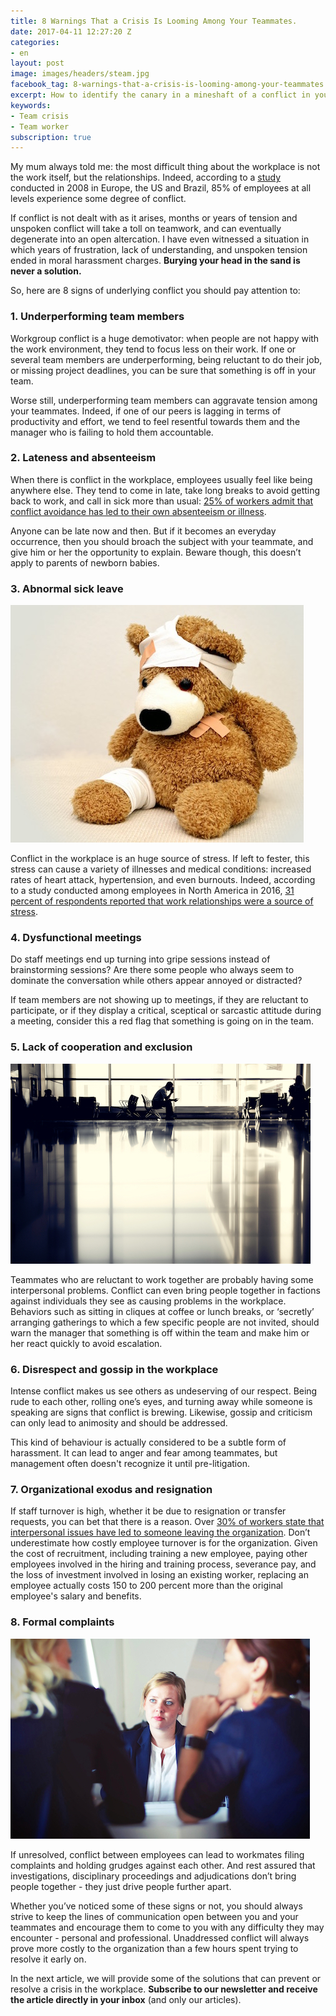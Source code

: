 ```yaml
---
title: 8 Warnings That a Crisis Is Looming Among Your Teammates.
date: 2017-04-11 12:27:20 Z
categories:
- en
layout: post
image: images/headers/steam.jpg
facebook_tag: 8-warnings-that-a-crisis-is-looming-among-your-teammates
excerpt: How to identify the canary in a mineshaft of a conflict in your team!
keywords:
- Team crisis
- Team worker
subscription: true
---
```


My mum always told me: the most difficult thing about the workplace is not the work itself, but the relationships. Indeed, according to a [study](http://img.en25.com/Web/CPP/Conflict_report.pdf) conducted in 2008 in Europe, the US and Brazil, 85% of employees at all levels experience some degree of conflict.

If conflict is not dealt with as it arises, months or years of tension and unspoken conflict will take a toll on teamwork, and can eventually degenerate into an open altercation. I have even witnessed a situation in which years of frustration, lack of understanding, and unspoken tension ended in moral harassment charges. **Burying your head in the sand is never a solution.**

So, here are 8 signs of underlying conflict you should pay attention to:

### 1. Underperforming team members

Workgroup conflict is a huge demotivator: when people are not happy with the work environment, they tend to focus less on their work. If one or several team members are underperforming, being reluctant to do their job, or missing project deadlines, you can be sure that something is off in your team.

Worse still, underperforming team members can aggravate  tension among your teammates. Indeed, if one of our peers is lagging  in terms of productivity and effort, we tend to feel resentful towards them and the manager who is failing to hold them accountable.

### 2. Lateness and absenteeism

When there is conflict in the workplace, employees usually feel like being anywhere else. They tend to come in late, take long breaks to avoid getting back to work, and call in sick more than usual: [25% of workers admit that conflict avoidance has led to their own absenteeism or illness](https://www.entrepreneur.com/article/207196).

Anyone can be  late now and then. But if it becomes an everyday occurrence, then you should broach the subject with your teammate, and give  him or her the opportunity to explain. Beware though, this doesn’t apply to parents of newborn babies.

### 3. Abnormal sick leave

<img class="right" src="/images/posts/sick-leave.jpg">

Conflict in the workplace is an huge source of stress. If left to fester, this stress can cause a variety of illnesses and medical conditions: increased rates of heart attack, hypertension, and even burnouts. Indeed, according to a study conducted among employees in North America in 2016, [31 percent of respondents reported that work relationships were a source of stress](https://www.statista.com/statistics/315848/employee-stress-sources-at-work-in-north-america/).

### 4. Dysfunctional meetings

Do staff meetings end up turning into gripe sessions instead of brainstorming sessions? Are there some people who always seem to dominate the conversation while others appear annoyed or distracted?

If team members are not showing up to meetings, if they are reluctant to participate, or if they display a critical, sceptical or sarcastic attitude during a meeting, consider this a red flag that something is going on in the team.

### 5. Lack of cooperation and exclusion

<img class="right" src="/images/posts/exclusion.jpg">

Teammates who are reluctant to work together are probably having some interpersonal problems. Conflict can even bring people together in factions against individuals they see as causing problems in the workplace. Behaviors such as sitting in cliques at coffee or lunch breaks, or ‘secretly’ arranging gatherings to which a few specific people are not invited, should warn the manager that something is off within the team and make him or her react quickly to avoid escalation.

### 6. Disrespect and gossip in the workplace

Intense conflict makes us see others as undeserving of our respect. Being rude to each other, rolling one’s eyes, and turning away while someone is speaking are signs that conflict is brewing. Likewise, gossip and criticism can only lead to animosity and should be addressed.

This kind of behaviour is actually considered to be a  subtle form of harassment. It can lead to anger and fear among teammates, but management often doesn't recognize it until pre-litigation.

### 7. Organizational exodus and resignation

If staff turnover is high, whether it be due to  resignation or transfer requests, you can bet that there is a reason. Over [30% of workers state that interpersonal issues have led to someone leaving the organization](https://www.entrepreneur.com/article/207196). Don’t underestimate how costly employee turnover is for the organization. Given the cost of recruitment, including training a new employee, paying other employees involved in the hiring and training process, severance pay, and the loss of investment involved in losing an existing worker, replacing an employee actually costs  150 to 200 percent more than the original employee's salary and benefits.

### 8. Formal complaints

<img class="right" src="/images/posts/formal-complaint.jpg">

If unresolved, conflict between employees can lead to workmates  filing complaints and holding grudges  against each other. And rest assured that investigations, disciplinary proceedings and adjudications don’t bring people together - they just drive people further apart.

Whether you’ve noticed some of these signs or not, you should always strive to keep the lines of communication open between you and your teammates and encourage them to come to you with  any difficulty they may encounter - personal and professional. Unaddressed conflict will always prove more  costly to the organization than a few hours spent trying to resolve it early on.

In the next article, we will provide some of the solutions that can prevent or resolve a crisis in the workplace. **Subscribe to our newsletter and receive the article directly in your inbox** (and only our articles).

